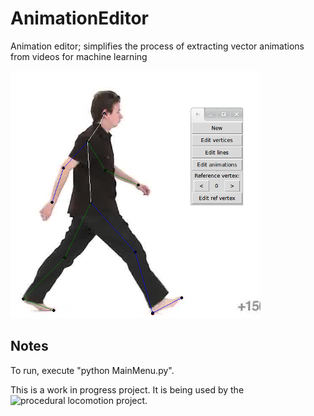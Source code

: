 AnimationEditor
===============

Animation editor; simplifies the process of extracting vector animations from videos for machine learning

![example](img/anim-editor.png)

Notes
-----

To run, execute "python MainMenu.py".

This is a work in progress project. It is being used by the ![procedural locomotion project](https://github.com/hmoraldo/ProceduralLocomotion).

